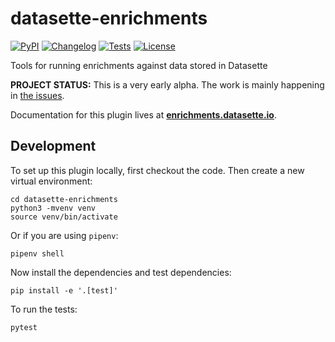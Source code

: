 # datasette-enrichments

[![PyPI](https://img.shields.io/pypi/v/datasette-enrichments.svg)](https://pypi.org/project/datasette-enrichments/)
[![Changelog](https://img.shields.io/github/v/release/simonw/datasette-enrichments?include_prereleases&label=changelog)](https://github.com/simonw/datasette-enrichments/releases)
[![Tests](https://github.com/simonw/datasette-enrichments/workflows/Test/badge.svg)](https://github.com/simonw/datasette-enrichments/actions?query=workflow%3ATest)
[![License](https://img.shields.io/badge/license-Apache%202.0-blue.svg)](https://github.com/simonw/datasette-enrichments/blob/main/LICENSE)

Tools for running enrichments against data stored in Datasette

**PROJECT STATUS:** This is a very early alpha. The work is mainly happening in [the issues](https://github.com/simonw/datasette-enrichments/issues).

Documentation for this plugin lives at **[enrichments.datasette.io](https://enrichments.datasette.io/)**.

## Development

To set up this plugin locally, first checkout the code. Then create a new virtual environment:

    cd datasette-enrichments
    python3 -mvenv venv
    source venv/bin/activate

Or if you are using `pipenv`:

    pipenv shell

Now install the dependencies and test dependencies:

    pip install -e '.[test]'

To run the tests:

    pytest
